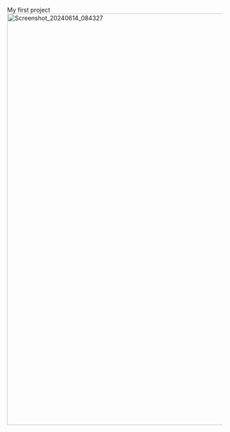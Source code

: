 My first project
<img width="959" alt="Screenshot_20240614_084327" src="https://github.com/SadhoN001/SD1-Project-only-frontend-/assets/131511174/8d4443c5-ae3e-47a1-acd5-153d9d20425e">
